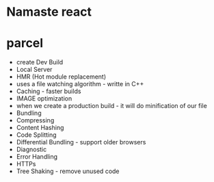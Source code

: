 # Namaste react

# parcel

- create Dev Build
- Local Server
- HMR (Hot module replacement)
- uses a file watching algorithm - writte in C++
- Caching - faster builds
- IMAGE optimization
- when we create a production build - it will do minification of our file 
- Bundling
- Compressing
- Content Hashing
- Code Splitting
- Differential Bundling - support older browsers
- Diagnostic
- Error Handling
- HTTPs
- Tree Shaking - remove unused code

